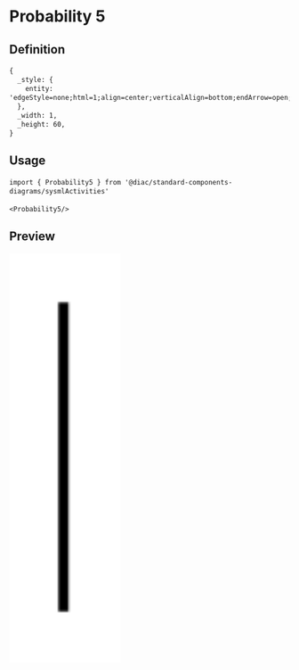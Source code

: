 # Probability 5

## Definition

```
{
  _style: { 
    entity: 'edgeStyle=none;html=1;align=center;verticalAlign=bottom;endArrow=open;endSize=12;exitX=1;exitY=0.5;fillColor=#ffffff;labelBackgroundColor=none;',
  },
  _width: 1,
  _height: 60,
}
```

## Usage

```
import { Probability5 } from '@diac/standard-components-diagrams/sysmlActivities'

<Probability5/>
```

## Preview

<img src="./probability-5.png" width="200"/>
